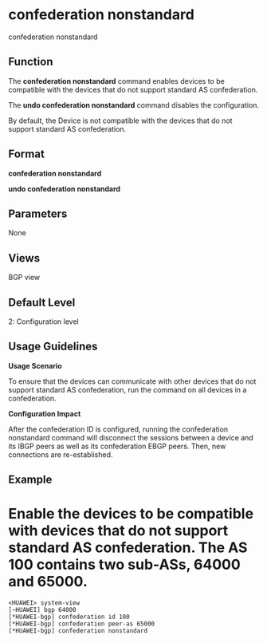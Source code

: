 confederation nonstandard
=========================

confederation nonstandard

Function
--------



The **confederation nonstandard** command enables devices to be compatible with the devices that do not support standard AS confederation.

The **undo confederation nonstandard** command disables the configuration.



By default, the Device is not compatible with the devices that do not support standard AS confederation.


Format
------

**confederation nonstandard**

**undo confederation nonstandard**


Parameters
----------

None

Views
-----

BGP view


Default Level
-------------

2: Configuration level


Usage Guidelines
----------------

**Usage Scenario**

To ensure that the devices can communicate with other devices that do not support standard AS confederation, run the command on all devices in a confederation.

**Configuration Impact**

After the confederation ID is configured, running the confederation nonstandard command will disconnect the sessions between a device and its IBGP peers as well as its confederation EBGP peers. Then, new connections are re-established.


Example
-------

# Enable the devices to be compatible with devices that do not support standard AS confederation. The AS 100 contains two sub-ASs, 64000 and 65000.
```
<HUAWEI> system-view
[~HUAWEI] bgp 64000
[*HUAWEI-bgp] confederation id 100
[*HUAWEI-bgp] confederation peer-as 65000
[*HUAWEI-bgp] confederation nonstandard

```